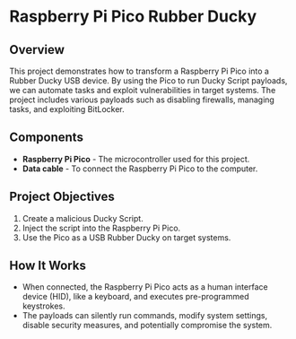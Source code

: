 # Raspberry Pi Pico Rubber Ducky

## Overview
This project demonstrates how to transform a Raspberry Pi Pico into a Rubber Ducky USB device. By using the Pico to run Ducky Script payloads, we can automate tasks and exploit vulnerabilities in target systems. The project includes various payloads such as disabling firewalls, managing tasks, and exploiting BitLocker.

## Components
- **Raspberry Pi Pico** - The microcontroller used for this project.
- **Data cable** - To connect the Raspberry Pi Pico to the computer.

## Project Objectives
1. Create a malicious Ducky Script.
2. Inject the script into the Raspberry Pi Pico.
3. Use the Pico as a USB Rubber Ducky on target systems.

## How It Works
- When connected, the Raspberry Pi Pico acts as a human interface device (HID), like a keyboard, and executes pre-programmed keystrokes.
- The payloads can silently run commands, modify system settings, disable security measures, and potentially compromise the system.

